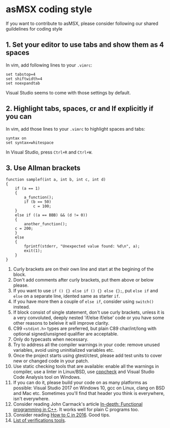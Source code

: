 
# asMSX coding style

If you want to contribute to asMSX, please consider following our shared guildelines for coding style

## 1. Set your editor to use tabs and show them as 4 spaces

In vim, add following lines to your `.vimrc`:

    set tabstop=4
    set shiftwidth=4
    set noexpandtab

Visual Studio seems to come with those settings by default.

## 2. Highlight tabs, spaces, cr and lf explicitly if you can

In vim, add those lines to your `.vimrc` to highlight spaces and tabs:

    syntax on
    set syntax=whitespace

In Visual Studio, press `Ctrl+R` and `Ctrl+W`.

## 3. Use Allman brackets

```
function samplef(int a, int b, int c, int d)
{
    if (a == 1)
    {
        a_function();
        if (b == 50)
            c = 100;
    }
    else if ((a == BBB) && (d != 0))
    {
        another_function();
	c = 200;
    }
    else
    {
        fprintf(stderr, "Unexpected value found: %d\n", a);
        exit(1);
    }
}
```

1. Curly brackets are on their own line and start at the begining of the block.
2. Don't add comments after curly brackets, put them above or below please.
3. If you want to use `if () {} else if () {} else {};`, put `else if` and `else` on a separate line,
idented same as starter `if`.
4. If you have more then a couple of `else if`, consider using `switch()` instead.
5. If block consist of single statement, don't use curly brackets, unless it is a very convoluted,
deeply nested 'if/else if/else' code or you have some other reasons to beleive it will improve clarity.
6. C99 `<stdint.h>` types are preferred, but plain C89 char/int/long with optional signed/unsigned qualifier are acceptable.
7. Only do typecasts when necessary.
8. Try to address all the compiler warnings in your code: remove unused variables, avoid using uninitialized variables etc.
9. Once the project starts using gtest/ctest, please add test units to cover new or changed code in your patch.
10. Use static checking tools that are available: enable all the warnings in compiler, use a linter in Linux/BSD,
use [cppcheck](http://cppcheck.sourceforge.net/) and Visual Studio Code Analysis tool on Windows.
11. If you can do it, please build your code on as many platforms as possible:
Visual Studio 2017 on Windows 10, gcc on Linux, clang on BSD and Mac etc.
Sometimes you'll find that header you think is everywhere, isn't everywhere.
12. Consider reading John Carmack's article [In-depth: Functional programming in C++](http://www.gamasutra.com/view/news/169296/Indepth_Functional_programming_in_C.php).
It works well for plain C programs too.
13. Consider reading [How to C in 2016](https://matt.sh/howto-c). Good tips.
14. [List of verifications tools](https://stackoverflow.com/questions/413477/is-there-a-good-valgrind-substitute-for-windows).
